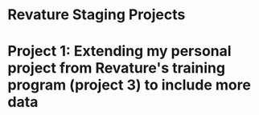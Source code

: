 # Revature Staging Projects

# Project 1: Extending my personal project from Revature's training program (project 3) to include more data
